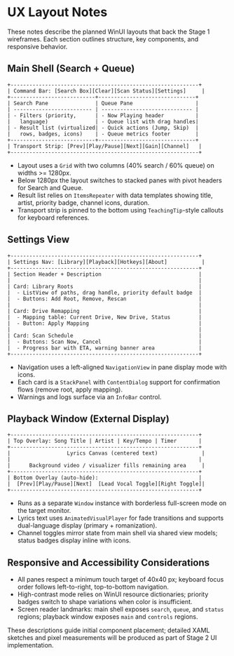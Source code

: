 # UX Layout Notes

These notes describe the planned WinUI layouts that back the Stage 1 wireframes. Each section outlines structure, key components, and responsive behavior.

## Main Shell (Search + Queue)

```
+------------------------------------------------------------+
| Command Bar: [Search Box][Clear][Scan Status][Settings]     |
+---------------------------+-------------------------------+
| Search Pane               | Queue Pane                    |
| ------------------------- | ----------------------------- |
| - Filters (priority,      | - Now Playing header          |
|   language)               | - Queue list with drag handles|
| - Result list (virtualized| - Quick actions (Jump, Skip)  |
|   rows, badges, icons)    | - Queue metrics footer        |
+---------------------------+-------------------------------+
| Transport Strip: [Prev][Play/Pause][Next][Gain][Channel]   |
+------------------------------------------------------------+
```

- Layout uses a `Grid` with two columns (40% search / 60% queue) on widths >= 1280px.
- Below 1280px the layout switches to stacked panes with pivot headers for Search and Queue.
- Result list relies on `ItemsRepeater` with data templates showing title, artist, priority badge, channel icons, duration.
- Transport strip is pinned to the bottom using `TeachingTip`-style callouts for keyboard references.

## Settings View

```
+------------------------------------------------------------+
| Settings Nav: [Library][Playback][Hotkeys][About]           |
+------------------------------------------------------------+
| Section Header + Description                               |
|                                                            |
| Card: Library Roots                                        |
|  - ListView of paths, drag handle, priority default badge  |
|  - Buttons: Add Root, Remove, Rescan                       |
|                                                            |
| Card: Drive Remapping                                      |
|  - Mapping table: Current Drive, New Drive, Status         |
|  - Button: Apply Mapping                                   |
|                                                            |
| Card: Scan Schedule                                        |
|  - Buttons: Scan Now, Cancel                               |
|  - Progress bar with ETA, warning banner area              |
+------------------------------------------------------------+
```

- Navigation uses a left-aligned `NavigationView` in pane display mode with icons.
- Each card is a `StackPanel` with `ContentDialog` support for confirmation flows (remove root, apply mapping).
- Warnings and logs surface via an `InfoBar` control.

## Playback Window (External Display)

```
+------------------------------------------------------------+
| Top Overlay: Song Title | Artist | Key/Tempo | Timer       |
+------------------------------------------------------------+
|                  Lyrics Canvas (centered text)              |
|                                                            |
|      Background video / visualizer fills remaining area     |
+------------------------------------------------------------+
| Bottom Overlay (auto-hide):                                |
|  [Prev][Play/Pause][Next]  [Lead Vocal Toggle][Right Toggle]|
+------------------------------------------------------------+
```

- Runs as a separate `Window` instance with borderless full-screen mode on the target monitor.
- Lyrics text uses `AnimatedVisualPlayer` for fade transitions and supports dual-language display (primary + romanization).
- Channel toggles mirror state from main shell via shared view models; status badges display inline with icons.

## Responsive and Accessibility Considerations

- All panes respect a minimum touch target of 40x40 px; keyboard focus order follows left-to-right, top-to-bottom navigation.
- High-contrast mode relies on WinUI resource dictionaries; priority badges switch to shape variations when color is insufficient.
- Screen reader landmarks: main shell exposes `search`, `queue`, and `status` regions; playback window exposes `main` and `controls` regions.

These descriptions guide initial component placement; detailed XAML sketches and pixel measurements will be produced as part of Stage 2 UI implementation.